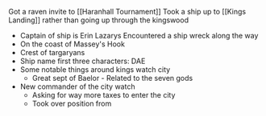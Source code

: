 Got a raven invite to [[Haranhall Tournament]]
Took a ship up to [[Kings Landing]] rather than going up through the kingswood
 - Captain of ship is Erin Lazarys
Encountered a ship wreck along the way
 - On the coast of Massey's Hook
 - Crest of targaryans
 - Ship name first three characters: DAE
 - Some notable things around kings watch city
	 - Great sept of Baelor - Related to the seven gods
 - New commander of the city watch
	 - Asking for way more taxes to enter the city
	 - Took over position from 
